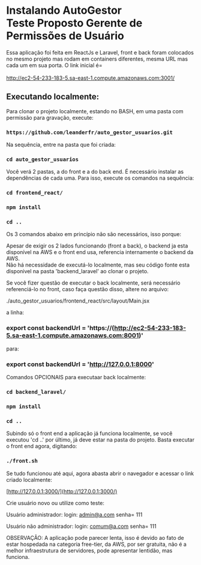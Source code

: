 # Instalando AutoGestor <br>Teste Proposto Gerente de Permissões de Usuário 

Essa aplicação foi feita em ReactJs e Laravel, front e back foram colocados no mesmo projeto mas rodam em containers diferentes, mesma URL mas cada um em sua porta. O link inicial é=<br>  
<a href="http://ec2-54-233-183-5.sa-east-1.compute.amazonaws.com:3001/" target="_blank">
    <span style='font-size:20px'>http://ec2-54-233-183-5.sa-east-1.compute.amazonaws.com:3001/</span>
</a>

## Executando localmente:

Para clonar o projeto localmente, estando no BASH, em uma pasta com permissão para gravação, execute:

### `https://github.com/leanderfr/auto_gestor_usuarios.git`

Na sequência, entre na pasta que foi criada:

### `cd auto_gestor_usuarios`

Você verá 2 pastas, a do front e a do back end. É necessário instalar as dependências de cada uma. Para isso, execute os comandos na sequência:

### `cd frontend_react/`
### `npm install`
### `cd ..`

Os 3 comandos abaixo em princípio não são necessários, isso porque:

Apesar de exigir os 2 lados funcionando (front a back), o backend ja esta disponível na AWS e o front end usa, referencia internamente o backend da AWS.  
Não há necessidade de executá-lo localmente, mas seu código fonte esta disponivel na pasta 'backend_laravel' ao clonar o projeto.

Se você fizer questão de executar o back localmente, será necessário referenciá-lo no front, caso faça questão disso, altere no arquivo:

./auto_gestor_usuarios/frontend_react/src/layout/Main.jsx   

a linha:

### export const backendUrl = 'https://<!--This is a comment-->(http://ec2-54-233-183-5.sa-east-1.compute.amazonaws.com:8001)<!--This is, too-->'




para:

### export const backendUrl = 'http://127.0.0.1:8000'

Comandos OPCIONAIS para executaar back localmente: 

### `cd backend_laravel/`
### `npm install`
### `cd ..`


Subindo só o front end a aplicação já funciona localmente, se você executou 'cd ..' por último, já deve estar na pasta do projeto. Basta executar o front end agora, digitando:

### `./front.sh`

Se tudo funcionou até aqui, agora abasta abrir o navegador e acessar o link criado localmente:

[http://127.0.0.1:3000/](http://127.0.0.1:3000/)



Crie usuário novo ou utilize como teste:

Usuário administrador:    login:   admin@a.com         senha= 111

Usuário não administrador:    login:   comum@a.com         senha= 111

OBSERVAÇÂO:  A aplicação pode parecer lenta, isso é devido ao fato de estar hospedada na categoria free-tier, da AWS, por ser gratuita, não é a melhor infraestrutura de servidores, pode apresentar lentidão, mas funciona.